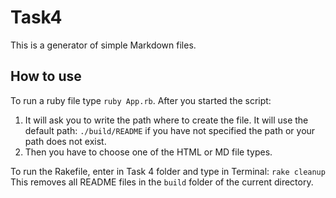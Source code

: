 # Task4
This is a generator of simple Markdown files.

## How to use
To run a ruby file type ```ruby App.rb```.
After you started the script:
1. It will ask you to write the path where to create the file. 
It will use the default path: ``./build/README`` if you have not specified the path or your path does not exist.
2. Then you have to choose one of the HTML or MD file types.

To run the Rakefile, enter in Task 4 folder and type in Terminal: ```rake cleanup```
This removes all README files in the ```build``` folder of the current directory.
